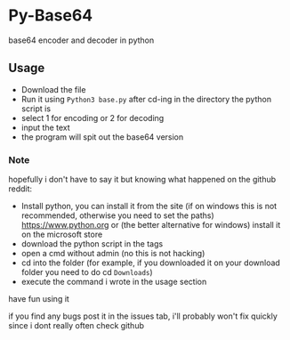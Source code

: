# Py-Base64
base64 encoder and decoder in python

## Usage
- Download the file
- Run it using `Python3 base.py` after cd-ing in the directory the python script is
- select 1 for encoding or 2 for decoding
- input the text
- the program will spit out the base64 version


### Note
hopefully i don't have to say it but knowing what happened on the github reddit:
- Install python, you can install it from the site (if on windows this is not recommended, otherwise you need to set the paths) https://www.python.org or (the better alternative for windows) install it on the microsoft store
- download the python script in the tags
- open a cmd without admin (no this is not hacking)
- cd into the folder (for example, if you downloaded it on your download folder you need to do cd `Downloads`)
- execute the command i wrote in the usage section

have fun using it

if you find any bugs post it in the issues tab, i'll probably won't fix quickly since i dont really often check github
